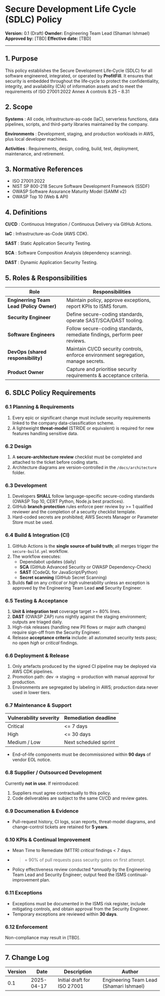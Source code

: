 # Secure Development Life Cycle (SDLC) Policy
**Version:** 0.1 (Draft) **Ownder:** Engineering Team Lead (Shamari Ishmael) **Approved by:** [TBD] **Effective date:** [TBD]

---

## 1. Purpose
This policy establishes the Secure Development Life‑Cycle (SDLC) for all software engineered, integrated,
or operated by **ProfitFill**. It ensures that security is embedded throughout the life‑cycle to protect
the confidentiality, integrity, and availability (CIA) of information assets and to meet the requirements of
ISO 27001:2022 Annex A controls 8.25 – 8.31

## 2. Scope
**Systems**
: All code, infrastructure-as-code (IaC), serverless functions, data pipelines, scripts, and
third-party libraries maintained by the company.

**Environments**
: Development, staging, and production workloads in AWS, plus local developer machines.

**Activities**
: Requirements, design, coding, build, test, deployment, maintenance, and retirement.

## 3. Normative References
- ISO 27001:2022
- NIST SP 800-218 Secure Software Development Framework (SSDF)
- OWASP Software Assurance Maturity Model (SAMM v2)
- OWASP Top 10 (Web & API)

## 4. Definitions
**CI/CD**
: Continuous Integration / Continuous Delivery via GitHub Actions.

**IaC**
: Infrastructure-as-Code (AWS CDK).

**SAST**
: Static Application Security Testing.

**SCA**
: Software Composition Analysis (dependency scanning).

**DAST**
: Dynamic Application Security Testing.

## 5. Roles & Responsibilities
| Role                                     | Responsibilities                                                                   |
|------------------------------------------|------------------------------------------------------------------------------------|
| **Enginerring Team Lead (Policy Owner)** | Maintain policy, approve exceptions, report KPIs to ISMS forum.                    |
| **Security Engineer**                    | Define secure-coding standards, operate SAST/SCA/DAST tooling.                     |
| **Software Engineers**                   | Follow secure-coding standards, remediate findings, perform peer reviews.          |
| **DevOps (shared responsibility)**       | Maintain CI/CD security controls, enforce environment segregation, manage secrets. |
| **Product Owner**                        | Capture and prioritise security requirements & acceptance criteria.                |

## 6. SDLC Policy Requirements
### 6.1 Planning & Requirements
1. Every epic or significant change must include security requirements linked to the company data-classification scheme.
2. A lightweight **threat-model** (STRIDE or equivalent) is required for new features handling sensitive data.

### 6.2 Design
1. A **secure-architecture review** checklist must be completed and attached to the ticket before coding starts.
2. Architecture diagrams are version-controlled in the `/docs/architecture` folder.

### 6.3 Development
1. Developers **SHALL** follow language-specific secure-coding standards (OWASP Top 10, CERT Python, Node.js best practices).
2. GitHub **branch protection** rules enforce peer review by >= 1 qualified reviewer and the completion of a security checklist template.
3. Hard-coded secrets are prohibited; AWS Secrets Manager or Parameter Store must be used.

### 6.4 Build & Integration (CI)
1. GitHub Actions is the **single source of build truth**; all merges trigger the `secure-build.yml` workflow.
2. The workflow executes:
   - Dependabot updates (daily)
   - **SCA** (GitHub Advanced Security or OWASP Dependency-Check)
   - **SAST** (CodeQL for JavaScript/Python)
   - **Secret scanning** (GitHub Secret Scanning)
3. Builds **fail** on any *critical* or *high* vulnerability unless an exception is approved by the Engineering Team Lead **and** Security Engineer.

### 6.5 Testing & Acceptance
1. **Unit & integration test** coverage target >= 80% lines.
2. **DAST** (OWASP ZAP) runs nightly against the staging environment; outputs are triaged daily.
3. High-risk releases (handling new PII flows or major auth changes) require sign-off from the Security Engineer.
4. Release **acceptance criteria** include: all automated security tests pass; no open *high* or *critical* findings.

### 6.6 Deployment & Release
1. Only artefacts produced by the signed CI pipeline may be deployed via AWS CDK pipelines.
2. Promotion path: dev -> staging -> production with manual approval for production.
3. Environments are segregated by labeling in AWS; production data never used in lower tiers.

### 6.7 Maintenance & Support
| Vulnerability severity | Remediation deadline  |
| ---------------------- | --------------------- |
| Critical               | <= 7 days             |
| High                   | <= 30 days            |
| Medium / Low           | Next scheduled sprint |

- End-of-life components must be decommissioned within **90 days** of vendor EOL notice.

### 6.8 Supplier / Outsourced Development
Currently **not in use**. If reintroduced:
1. Suppliers must agree contractually to this policy.
2. Code deliverables are subject to the same CI/CD and review gates.

### 6.9 Documenation & Evidence
- Pull-request history, CI logs, scan reports, threat-model diagrams, and change-control tickets are retained for **5 years**.

### 6.10 KPIs & Continual Improvement
- Mean Time to Remediate (MTTR) *critical* findings < 7 days.
- >= 90% of pull requests pass security gates on first attempt.
- Policy effectiveness review conducted **annually* by the Engineering Team Lead and Security Engineer; output feed the ISMS continual-improvement plan.

### 6.11 Exceptions
- Exceptions must be documented in the ISMS risk register, include mitigating controls, and obtain approval from the Security Engineer.
- Temporary exceptions are reviewed within **30 days**.

### 6.12 Enforcement
Non-compliance may result in [TBD].

---

## 7. Change Log
| Version | Date       | Description                 | Author                                  |
| ------- | ---------- | --------------------------- | --------------------------------------- |
| 0.1     | 2025-04-17 | Initial draft for ISO 27001 | Engineering Team Lead (Shamari Ishmael) |
